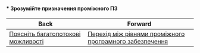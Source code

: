 #### * Зрозумійте призначення проміжного ПЗ



| Back | Forward |
|---|---|
| [Поясніть багатопотокові можливості](/ua/junior/nodejs/explain-multithreading-capabilities.md)  | [Перехід між рівнями проміжного програмного забезпечення](/ua/junior/nodejs/between-levels-of-intermediate-software.md) |